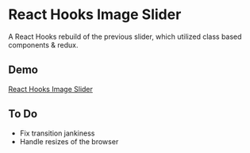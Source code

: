 # React Hooks Image Slider

A React Hooks rebuild of the previous slider, which utilized class based components & redux.

## Demo

[React Hooks Image Slider](https://react-hooks-image-slider.herokuapp.com/)

## To Do

- Fix transition jankiness
- Handle resizes of the browser
